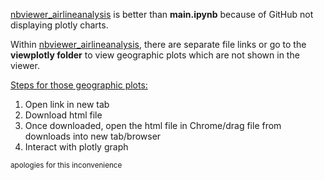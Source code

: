 

[nbviewer_airlineanalysis](https://nbviewer.jupyter.org/github/darrenlxu/airline-analysis/blob/main/main.ipynb) is better than <b>main.ipynb</b> because of GitHub not displaying plotly charts. 

Within [nbviewer_airlineanalysis](https://nbviewer.jupyter.org/github/darrenlxu/airline-analysis/blob/main/main.ipynb), there are separate file links or go 
to the <b>viewplotly folder</b> to view geographic plots which are not shown in the viewer. 

<u>Steps for those geographic plots:</u>
1. Open link in new tab
2. Download html file
3. Once downloaded, open the html file in Chrome/drag file from downloads into new tab/browser
4. Interact with plotly graph

<sup>apologies for this inconvenience</sup>
